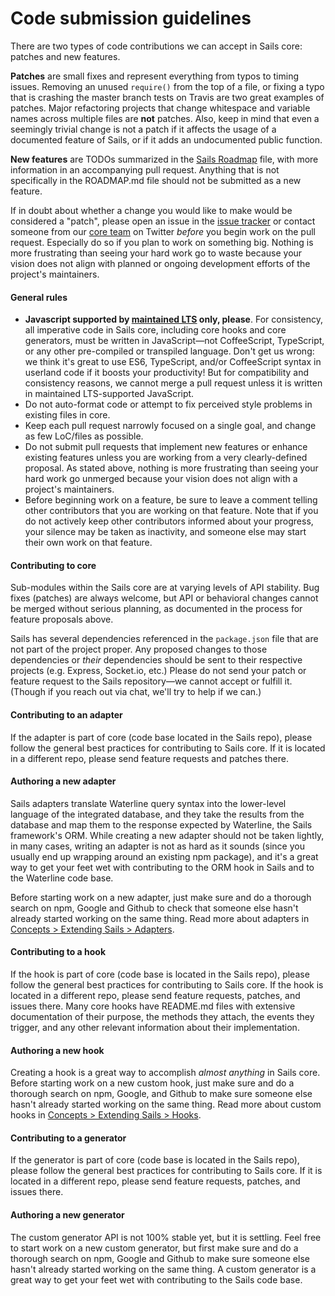 # Code submission guidelines

There are two types of code contributions we can accept in Sails core:  patches and new features.

**Patches** are small fixes and represent everything from typos to timing issues.  Removing an unused `require()` from the top of a file, or fixing a typo that is crashing the master branch tests on Travis are two great examples of patches.  Major refactoring projects that change whitespace and variable names across multiple files are **not** patches.  Also, keep in mind that even a seemingly trivial change is not a patch if it affects the usage of a documented feature of Sails, or if it adds an undocumented public function.

**New features** are TODOs summarized in the [Sails Roadmap](https://github.com/balderdashy/sails/blob/master/ROADMAP.md) file, with more information in an accompanying pull request.  Anything that is not specifically in the ROADMAP.md file should not be submitted as a new feature.

If in doubt about whether a change you would like to make would be considered a "patch", please open an issue in the [issue tracker](https://github.com/balderdashy/sails/issues/new) or contact someone from our [core team](https://sailsjs.com/about) on Twitter _before_ you begin work on the pull request. Especially do so if you plan to work on something big. Nothing is more frustrating than seeing your hard work go to waste because your vision does not align with planned or ongoing development efforts of the project's maintainers.

#### General rules

- **Javascript supported by [maintained LTS](https://github.com/nodejs/Release/blob/0e0b592273104d1cca9154588092654b932659b1/README.md) only, please**.  For consistency, all imperative code in Sails core, including core hooks and core generators, must be written in JavaScript&mdash;not CoffeeScript, TypeScript, or any other pre-compiled or transpiled language.  Don't get us wrong: we think it's great to use ES6, TypeScript, and/or CoffeeScript syntax in userland code if it boosts your productivity!  But for compatibility and consistency reasons, we cannot merge a pull request unless it is written in maintained LTS-supported JavaScript.
- Do not auto-format code or attempt to fix perceived style problems in existing files in core.
- Keep each pull request narrowly focused on a single goal, and change as few LoC/files as possible.
- Do not submit pull requests that implement new features or enhance existing features unless you are working from a very clearly-defined proposal.  As stated above, nothing is more frustrating than seeing your hard work go unmerged because your vision does not align with a project's maintainers.
- Before beginning work on a feature, be sure to leave a comment telling other contributors that you are working on that feature.  Note that if you do not actively keep other contributors informed about your progress, your silence may be taken as inactivity, and someone else may start their own work on that feature.


#### Contributing to core

Sub-modules within the Sails core are at varying levels of API stability. Bug fixes (patches) are always welcome, but API or behavioral changes cannot be merged without serious planning, as documented in the process for feature proposals above.

Sails has several dependencies referenced in the `package.json` file that are not part of the project proper. Any proposed changes to those dependencies or _their_ dependencies should be sent to their respective projects (e.g. Express, Socket.io, etc.) Please do not send your patch or feature request to the Sails repository&mdash;we cannot accept or fulfill it.  (Though if you reach out via chat, we'll try to help if we can.)


#### Contributing to an adapter

If the adapter is part of core (code base located in the Sails repo), please follow the general best practices for contributing to Sails core.  If it is located in a different repo, please send feature requests and patches there.

#### Authoring a new adapter

Sails adapters translate Waterline query syntax into the lower-level language of the integrated database, and they take the results from the database and map them to the response expected by Waterline, the Sails framework's ORM.  While creating a new adapter should not be taken lightly, in many cases, writing an adapter is not as hard as it sounds (since you usually end up wrapping around an existing npm package), and it's a great way to get your feet wet with contributing to the ORM hook in Sails and to the Waterline code base.

Before starting work on a new adapter, just make sure and do a thorough search on npm, Google and Github to check that someone else hasn't already started working on the same thing.  Read more about adapters in [Concepts > Extending Sails > Adapters](https://sailsjs.com/documentation/concepts/extending-sails/adapters).


#### Contributing to a hook

If the hook is part of core (code base is located in the Sails repo), please follow the general best practices for contributing to Sails core.  If the hook is located in a different repo, please send feature requests, patches, and issues there.  Many core hooks have README.md files with extensive documentation of their purpose, the methods they attach, the events they trigger, and any other relevant information about their implementation.

#### Authoring a new hook

Creating a hook is a great way to accomplish _almost anything_ in Sails core.  Before starting work on a new custom hook, just make sure and do a thorough search on npm, Google, and Github to make sure someone else hasn't already started working on the same thing.  Read more about custom hooks in [Concepts > Extending Sails > Hooks](https://sailsjs.com/documentation/concepts/extending-sails/hooks).


#### Contributing to a generator

If the generator is part of core (code base is located in the Sails repo), please follow the general best practices for contributing to Sails core.  If it is located in a different repo, please send feature requests, patches, and issues there.


#### Authoring a new generator

The custom generator API is not 100% stable yet, but it is settling.  Feel free to start work on a new custom generator, but first make sure and do a thorough search on npm, Google and Github to make sure someone else hasn't already started working on the same thing.  A custom generator is a great way to get your feet wet with contributing to the Sails code base.

<docmeta name="displayName" value="Code submission guidelines">
